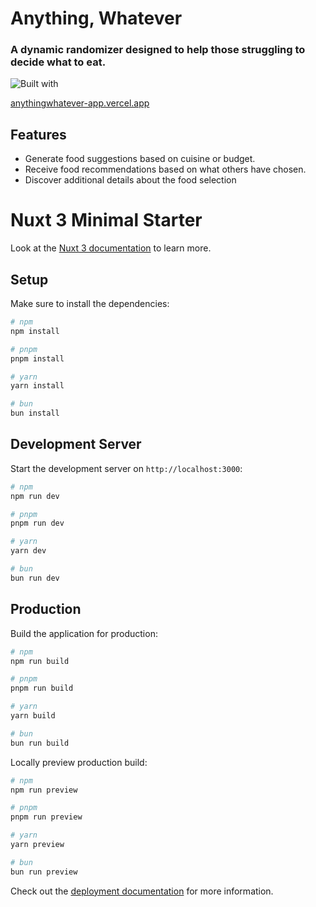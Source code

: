 # Anything, Whatever

### A dynamic randomizer designed to help those struggling to decide what to eat.

![Built with](https://skillicons.dev/icons?i=nuxt,pinia,typescript,tailwind,supabase)

[anythingwhatever-app.vercel.app](https://anythingwhatever-app.vercel.app/)

## Features

-   Generate food suggestions based on cuisine or budget.
-   Receive food recommendations based on what others have chosen.
-   Discover additional details about the food selection

# Nuxt 3 Minimal Starter

Look at the [Nuxt 3 documentation](https://nuxt.com/docs/getting-started/introduction) to learn more.

## Setup

Make sure to install the dependencies:

```bash
# npm
npm install

# pnpm
pnpm install

# yarn
yarn install

# bun
bun install
```

## Development Server

Start the development server on `http://localhost:3000`:

```bash
# npm
npm run dev

# pnpm
pnpm run dev

# yarn
yarn dev

# bun
bun run dev
```

## Production

Build the application for production:

```bash
# npm
npm run build

# pnpm
pnpm run build

# yarn
yarn build

# bun
bun run build
```

Locally preview production build:

```bash
# npm
npm run preview

# pnpm
pnpm run preview

# yarn
yarn preview

# bun
bun run preview
```

Check out the [deployment documentation](https://nuxt.com/docs/getting-started/deployment) for more information.
